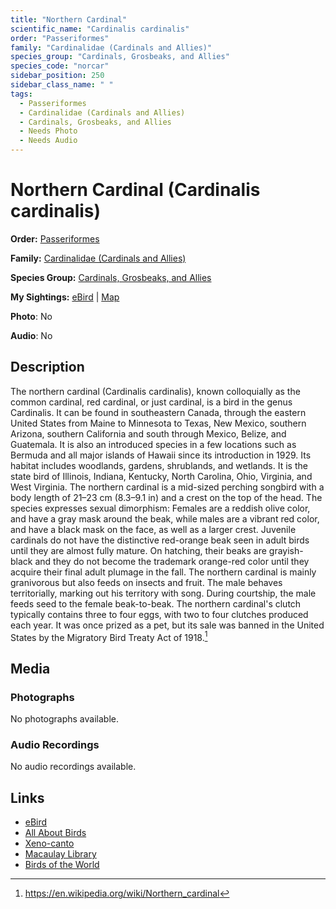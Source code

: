 ```yaml
---
title: "Northern Cardinal"
scientific_name: "Cardinalis cardinalis"
order: "Passeriformes"
family: "Cardinalidae (Cardinals and Allies)"
species_group: "Cardinals, Grosbeaks, and Allies"
species_code: "norcar"
sidebar_position: 250
sidebar_class_name: " "
tags: 
  - Passeriformes
  - Cardinalidae (Cardinals and Allies)
  - Cardinals, Grosbeaks, and Allies
  - Needs Photo
  - Needs Audio
---
```


# Northern Cardinal (Cardinalis cardinalis)

**Order:** [Passeriformes](/tags/passeriformes)

**Family:** [Cardinalidae (Cardinals and Allies)](/tags/cardinalidae-cardinals-and-allies)

**Species Group:** [Cardinals, Grosbeaks, and Allies](/tags/cardinals-grosbeaks-and-allies)

**My Sightings:** [eBird](https://ebird.org/lifelist?r=world&time=life&spp=norcar) | [Map](/map?species_code=norcar)

**Photo**: No 

**Audio**: No

## Description
The northern cardinal (Cardinalis cardinalis), known colloquially as the common cardinal, red cardinal, or just cardinal, is a bird in the genus Cardinalis. It can be found in southeastern Canada, through the eastern United States from Maine to Minnesota to Texas, New Mexico, southern Arizona, southern California and south through Mexico, Belize, and Guatemala. It is also an introduced species in a few locations such as Bermuda and all major islands of Hawaii since its introduction in 1929. Its habitat includes woodlands, gardens, shrublands, and wetlands. It is the state bird of Illinois, Indiana, Kentucky, North Carolina, Ohio, Virginia, and West Virginia.
The northern cardinal is a mid-sized perching songbird with a body length of 21–23 cm (8.3–9.1 in) and a crest on the top of the head. The species expresses sexual dimorphism: Females are a reddish olive color, and have a gray mask around the beak, while males are a vibrant red color, and have a black mask on the face, as well as a larger crest. Juvenile cardinals do not have the distinctive red-orange beak seen in adult birds until they are almost fully mature. On hatching, their beaks are grayish-black and they do not become the trademark orange-red color until they acquire their final adult plumage in the fall. 
The northern cardinal is mainly granivorous but also feeds on insects and fruit. The male behaves territorially, marking out his territory with song. During courtship, the male feeds seed to the female beak-to-beak. The northern cardinal's clutch typically contains three to four eggs, with two to four clutches produced each year. It was once prized as a pet, but its sale was banned in the United States by the Migratory Bird Treaty Act of 1918.[^1]

[^1]: https://en.wikipedia.org/wiki/Northern_cardinal

## Media
### Photographs
No photographs available.

### Audio Recordings
No audio recordings available.

## Links
* [eBird](https://ebird.org/species/norcar) 
* [All About Birds](https://www.allaboutbirds.org/guide/norcar) 
* [Xeno-canto](https://www.xeno-canto.org/species/cardinalis-cardinalis) 
* [Macaulay Library](https://search.macaulaylibrary.org/catalog?taxonCode=norcar&sort=rating_rank_desc)
* [Birds of the World](https://birdsoftheworld.org/bow/species/norcar)
